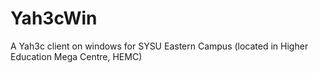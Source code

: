 # Yah3cWin
A Yah3c client on windows for SYSU Eastern Campus (located in Higher Education Mega Centre, HEMC) 
